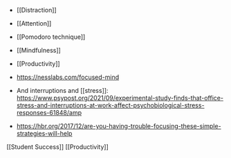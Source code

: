 - [[Distraction]]
- [[Attention]]
- [[Pomodoro technique]]
- [[Mindfulness]]
- [[Productivity]]

- https://nesslabs.com/focused-mind

- And interruptions and [[stress]]: https://www.psypost.org/2021/09/experimental-study-finds-that-office-stress-and-interruptions-at-work-affect-psychobiological-stress-responses-61848/amp

- https://hbr.org/2017/12/are-you-having-trouble-focusing-these-simple-strategies-will-help

[[Student Success]] [[Productivity]]
